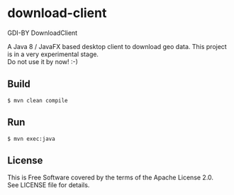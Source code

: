 # download-client
GDI-BY DownloadClient

A Java 8 / JavaFX based desktop client to download geo data.
This project is in a very experimental stage.  
Do not use it by now! :-)

## Build

    $ mvn clean compile

## Run

    $ mvn exec:java 

## License

This is Free Software covered by the terms of the Apache License 2.0.  
See LICENSE file for details.
